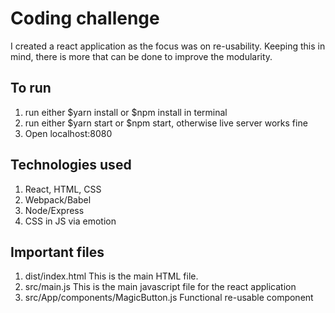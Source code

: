# Coding challenge

I created a react application as the focus was on re-usability. Keeping this in mind, there is more that can be done to improve the modularity. 

## To run
1. run either $yarn install or $npm install in terminal
2. run either $yarn start or $npm start, otherwise live server works fine
3. Open localhost:8080

## Technologies used
1. React, HTML, CSS
2. Webpack/Babel
3. Node/Express
4. CSS in JS via emotion

## Important files
1. dist/index.html 
This is the main HTML file.
2. src/main.js 
This is the main javascript file for the react application
3. src/App/components/MagicButton.js
Functional re-usable component